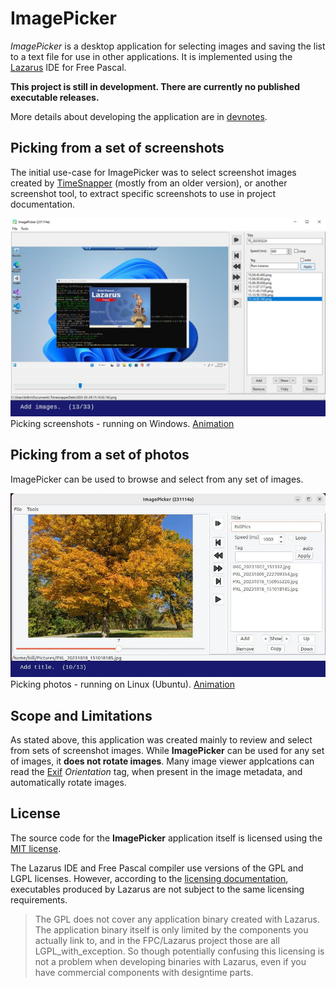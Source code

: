 # ImagePicker

*ImagePicker* is a desktop application for selecting images and saving the list to a text file for use in other applications. It is implemented using the [Lazarus](https://www.lazarus-ide.org/) IDE for Free Pascal.

**This project is still in development. There are currently no published executable releases.**

More details about developing the application are in [devnotes](devnotes.md).

## Picking from a set of screenshots

The initial use-case for ImagePicker was to select screenshot images created by [TimeSnapper](https://www.timesnapper.com/) (mostly from an older version), or another screenshot tool, to extract specific screenshots to use in project documentation.

![Screenshot of picking from a large set of TimeSnapper screenshots](readme_images/pick-screenshots-013.jpg)
Picking screenshots - running on Windows. [Animation](pick-screenshots.md)

## Picking from a set of photos

ImagePicker can be used to browse and select from any set of images. 

![Screenshot of picking from a set of photos](readme_images/pick-photos-010.jpg)
Picking photos - running on Linux (Ubuntu). [Animation](pick-photos.md)

## Scope and Limitations

As stated above, this application was created mainly to review and select from sets of screenshot images. While **ImagePicker** can be used for any set of images, it **does not rotate images**. Many image viewer applcations can read the [Exif](https://en.wikipedia.org/wiki/Exif) *Orientation* tag, when present in the image metadata, and automatically rotate images.


## License

The source code for the **ImagePicker** application itself is licensed using the [MIT license](LICENSE).

The Lazarus IDE and Free Pascal compiler use versions of the GPL and LGPL licenses. However, according to the [licensing documentation](https://wiki.lazarus.freepascal.org/licensing), executables produced by Lazarus are not subject to the same licensing requirements.

> The GPL does not cover any application binary created with Lazarus. The application binary itself is only limited by the components you actually link to, and in the FPC/Lazarus project those are all LGPL_with_exception. So though potentially confusing this licensing is not a problem when developing binaries with Lazarus, even if you have commercial components with designtime parts.
